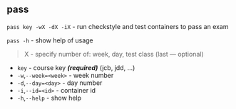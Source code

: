## pass

`pass key -wX -dX -iX` - run checkstyle and test containers to pass an exam

`pass -h` - show help of usage

> X - specify number of: week, day, test class (last — optional)

* `key` - course key **_(required)_** (jcb, jdd, ...)
* `-w`,`--week=<week>` - week number
* `-d`,`--day=<day>` - day number
* `-i`,`--id=<id>` - container id
* `-h`,`--help` - show help
